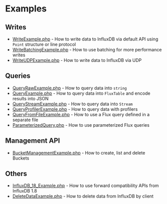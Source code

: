 # Examples

## Writes
- [WriteExample.php](WriteExample.php) - How to write data to InfluxDB via default API using `Point` structure or line protocol
- [WriteBatchingExample.php](WriteBatchingExample.php) - How to use batching for more performance writes
- [WriteUDPExample.php](WriteUDPExample.php) - How to write data to InfluxDB via UDP

## Queries
- [QueryRawExample.php](QueryRawExample.php) - How to query data into `string`
- [QueryExample.php](QueryExample.php) - How to query data into `FluxTable` and encode results into JSON
- [QueryStreamExample.php](QueryStreamExample.php) - How to query data into `Stream`
- [QueryProfilerExample.php](QueryProfilerExample.php) - How to query data with profilers
- [QueryFromFileExample.php](QueryFromFileExample.php) - How to use a Flux query defined in a separate file
- [ParameterizedQuery.php](ParameterizedQuery.php) - How to use parameterized Flux queries

## Management API
- [BucketManagementExample.php](BucketManagementExample.php) - How to create, list and delete Buckets

## Others
- [InfluxDB_18_Example.php](InfluxDB_18_Example.php) - How to use forward compatibility APIs from InfluxDB 1.8
- [DeleteDataExample.php](DeleteDataExample.php) - How to delete data from InfluxDB by client